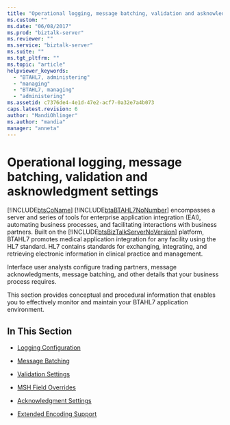 ```yaml
---
title: "Operational logging, message batching, validation and asknowledgment settings | Microsoft Docs"
ms.custom: ""
ms.date: "06/08/2017"
ms.prod: "biztalk-server"
ms.reviewer: ""
ms.service: "biztalk-server"
ms.suite: ""
ms.tgt_pltfrm: ""
ms.topic: "article"
helpviewer_keywords: 
  - "BTAHL7, administering"
  - "managing"
  - "BTAHL7, managing"
  - "administering"
ms.assetid: c7376de4-4e1d-47e2-acf7-0a32e7a4b073
caps.latest.revision: 6
author: "MandiOhlinger"
ms.author: "mandia"
manager: "anneta"
---
```

# Operational logging, message batching, validation and asknowledgment settings
[!INCLUDE[btsCoName](../../includes/btsconame-md.md)] [!INCLUDE[btaBTAHL7NoNumber](../../includes/btabtahl7nonumber-md.md)] encompasses a server and series of tools for enterprise application integration (EAI), automating business processes, and facilitating interactions with business partners. Built on the [!INCLUDE[btsBizTalkServerNoVersion](../../includes/btsbiztalkservernoversion-md.md)] platform, BTAHL7 promotes medical application integration for any facility using the HL7 standard. HL7 contains standards for exchanging, integrating, and retrieving electronic information in clinical practice and management.  
  
 Interface user analysts configure trading partners, message acknowledgments, message batching, and other details that your business process requires.  
  
 This section provides conceptual and procedural information that enables you to effectively monitor and maintain your BTAHL7 application environment.  
  
## In This Section  
  
-   [Logging Configuration](../../adapters-and-accelerators/accelerator-hl7/logging-configuration.md)  
  
-   [Message Batching](../../adapters-and-accelerators/accelerator-hl7/message-batching.md)  
  
-   [Validation Settings](../../adapters-and-accelerators/accelerator-hl7/validation-settings.md)  
  
-   [MSH Field Overrides](../../adapters-and-accelerators/accelerator-hl7/msh-field-overrides.md)  
  
-   [Acknowledgment Settings](../../adapters-and-accelerators/accelerator-hl7/acknowledgment-settings.md)  
  
-   [Extended Encoding Support](../../adapters-and-accelerators/accelerator-hl7/extended-encoding-support.md)
